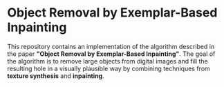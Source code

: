 # Object Removal by Exemplar-Based Inpainting

This repository contains an implementation of the algorithm described in the paper **"Object Removal by Exemplar-Based Inpainting"**. The goal of the algorithm is to remove large objects from digital images and fill the resulting hole in a visually plausible way by combining techniques from **texture synthesis** and **inpainting**.

